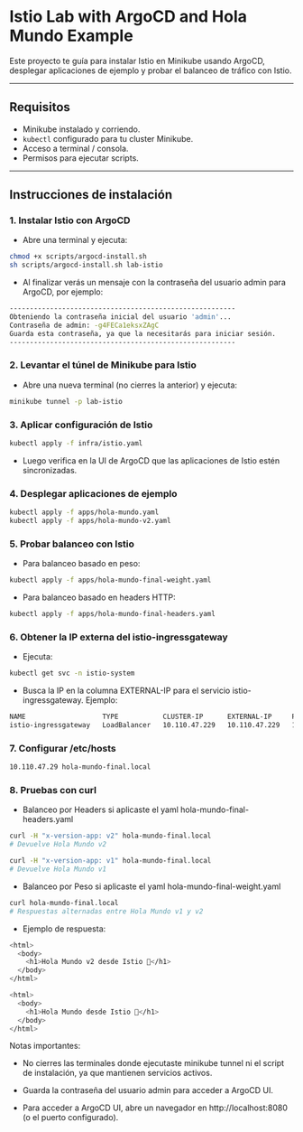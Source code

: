 # Istio Lab with ArgoCD and Hola Mundo Example

Este proyecto te guía para instalar Istio en Minikube usando ArgoCD, desplegar aplicaciones de ejemplo y probar el balanceo de tráfico con Istio.

---

## Requisitos

- Minikube instalado y corriendo.
- `kubectl` configurado para tu cluster Minikube.
- Acceso a terminal / consola.
- Permisos para ejecutar scripts.

---


## Instrucciones de instalación

### 1. Instalar Istio con ArgoCD

- Abre una terminal y ejecuta:

```bash
chmod +x scripts/argocd-install.sh
sh scripts/argocd-install.sh lab-istio
```
- Al finalizar verás un mensaje con la contraseña del usuario admin para ArgoCD, por ejemplo:

```bash
--------------------------------------------------------
Obteniendo la contraseña inicial del usuario 'admin'...
Contraseña de admin: -g4FECa1eksxZAgC
Guarda esta contraseña, ya que la necesitarás para iniciar sesión.
--------------------------------------------------------
```

### 2. Levantar el túnel de Minikube para Istio

- Abre una nueva terminal (no cierres la anterior) y ejecuta:

```bash
minikube tunnel -p lab-istio
```

### 3. Aplicar configuración de Istio

```bash
kubectl apply -f infra/istio.yaml
```

- Luego verifica en la UI de ArgoCD que las aplicaciones de Istio estén sincronizadas.

### 4. Desplegar aplicaciones de ejemplo

```bash
kubectl apply -f apps/hola-mundo.yaml
kubectl apply -f apps/hola-mundo-v2.yaml
```

### 5. Probar balanceo con Istio

- Para balanceo basado en peso:

```bash
kubectl apply -f apps/hola-mundo-final-weight.yaml
```

- Para balanceo basado en headers HTTP:

```bash
kubectl apply -f apps/hola-mundo-final-headers.yaml
```

### 6. Obtener la IP externa del istio-ingressgateway

- Ejecuta:

```bash
kubectl get svc -n istio-system
```

- Busca la IP en la columna EXTERNAL-IP para el servicio istio-ingressgateway. Ejemplo:

```bash
NAME                   TYPE           CLUSTER-IP      EXTERNAL-IP     PORT(S)                                      AGE
istio-ingressgateway   LoadBalancer   10.110.47.229   10.110.47.229   15021:32375/TCP,80:31856/TCP,443:31773/TCP   3m21s
```

### 7. Configurar /etc/hosts

```bash
10.110.47.29 hola-mundo-final.local
```

### 8. Pruebas con curl
- Balanceo por Headers si aplicaste el yaml hola-mundo-final-headers.yaml

```bash
curl -H "x-version-app: v2" hola-mundo-final.local
# Devuelve Hola Mundo v2

curl -H "x-version-app: v1" hola-mundo-final.local
# Devuelve Hola Mundo v1
```

- Balanceo por Peso si aplicaste el yaml hola-mundo-final-weight.yaml

```bash
curl hola-mundo-final.local
# Respuestas alternadas entre Hola Mundo v1 y v2
```

- Ejemplo de respuesta:

```bash
<html>
  <body>
    <h1>Hola Mundo v2 desde Istio 🚀</h1>
  </body>
</html>

<html>
  <body>
    <h1>Hola Mundo desde Istio 🚀</h1>
  </body>
</html>
```

Notas importantes:

- No cierres las terminales donde ejecutaste minikube tunnel ni el script de instalación, ya que mantienen servicios activos.

- Guarda la contraseña del usuario admin para acceder a ArgoCD UI.

- Para acceder a ArgoCD UI, abre un navegador en http://localhost:8080 (o el puerto configurado).


